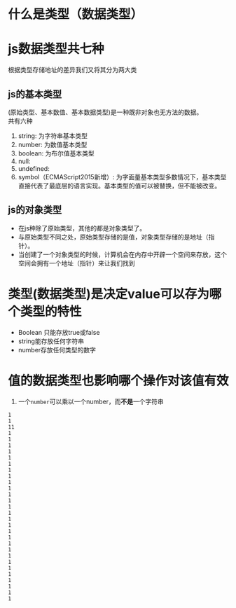# 什么是类型（数据类型）


# js数据类型共七种
根据类型存储地址的差异我们又将其分为两大类


## js的基本类型   
(原始类型、基本数值、基本数据类型)是一种既非对象也无方法的数据。    
共有六种
1. string:   为字符串基本类型
2. number:   为数值基本类型
3. boolean:  为布尔值基本类型
4. null: 
5. undefined:
6. symbol（ECMAScript2015新增）: 为字面量基本类型多数情况下，基本类型直接代表了最底层的语言实现。基本类型的值可以被替换，但不能被改变。   


## js的对象类型
* 在js种除了原始类型，其他的都是对象类型了。
* 与原始类型不同之处，原始类型存储的是值，对象类型存储的是地址（指针）。
* 当创建了一个对象类型的时候，计算机会在内存中开辟一个空间来存放，这个空间会拥有一个地址（指针）来让我们找到 


# 类型(数据类型)是决定value可以存为哪个类型的特性
* Boolean 只能存放true或false
* string能存放任何字符串
* number存放任何类型的数字    


# 值的数据类型也影响哪个操作对该值有效
1. 一个`number`可以乘以一个number，而**不是**一个字符串
```
1
1
11
1
1
1
1
1
1
1
1
1
1
1
1
1
1
1
1
1
1
1
1
1
1
1
1
1
1
1
1

```






